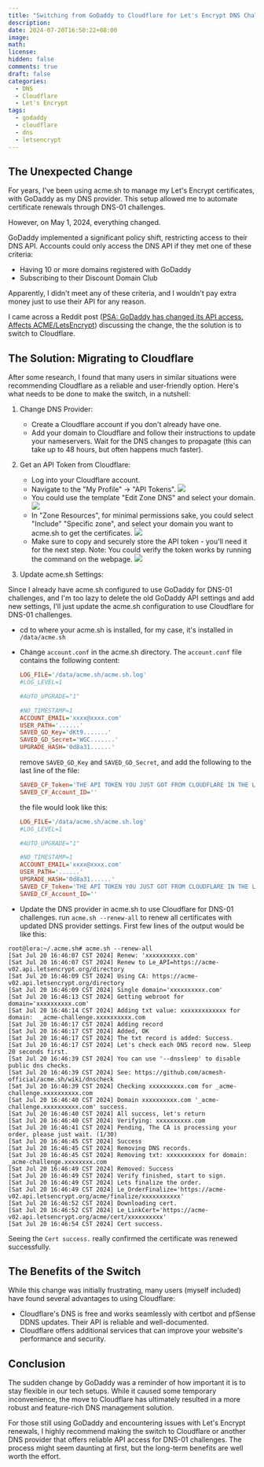 ```yaml
---
title: "Switching from GoDaddy to Cloudflare for Let's Encrypt DNS Challenges"
description: 
date: 2024-07-20T16:50:22+08:00
image: 
math: 
license: 
hidden: false
comments: true
draft: false
categories:
  - DNS
  - Cloudflare
  - Let's Encrypt
tags:
  - godaddy
  - cloudflare
  - dns
  - letsencrypt
---
```


## The Unexpected Change

For years, I've been using acme.sh to manage my Let's Encrypt certificates, with GoDaddy as my DNS provider. This setup allowed me to automate certificate renewals through DNS-01 challenges. 

However, on May 1, 2024, everything changed.

GoDaddy implemented a significant policy shift, restricting access to their DNS API. Accounts could only access the DNS API if they met one of these criteria:

* Having 10 or more domains registered with GoDaddy
* Subscribing to their Discount Domain Club

Apparently, I didn't meet any of these criteria, and I wouldn't pay extra money just to use their API for any reason.

I came across a Reddit post ([PSA: GoDaddy has changed its API access. Affects ACME/LetsEncrypt](https://www.reddit.com/r/PFSENSE/comments/1cwuwdo/psa_godaddy_has_changed_its_api_access_affects/)) discussing the change, the the solution is to switch to Cloudflare.

## The Solution: Migrating to Cloudflare

After some research, I found that many users in similar situations were recommending Cloudflare as a reliable and user-friendly option. Here's what needs to be done to make the switch, in a nutshell:

1. Change DNS Provider:

   * Create a Cloudflare account if you don't already have one.
   * Add your domain to Cloudflare and follow their instructions to update your nameservers.
Wait for the DNS changes to propagate (this can take up to 48 hours, but often happens much faster).


2. Get an API Token from Cloudflare:

   * Log into your Cloudflare account.
   * Navigate to the "My Profile" -> "API Tokens".
     ![](2024-07-20-17-22-09.png)
   * You could use the template "Edit Zone DNS" and select your domain.
     ![](2024-07-20-17-23-00.png)
   * In "Zone Resources", for minimal permissions sake, you could select "Include" "Specific zone", and select your domain you want to acme.sh to get the certificates.
     ![](2024-07-20-17-28-01.png)
   * Make sure to copy and securely store the API token - you'll need it for the next step.
     Note: You could verify the token works by running the command on the webpage.
     ![](2024-07-20-17-30-37.png)


3. Update acme.sh Settings:

Since I already have acme.sh configured to use GoDaddy for DNS-01 challenges, and I'm too lazy to delete the old GoDaddy API settings and add new settings, I'll just update the acme.sh configuration to use Cloudflare for DNS-01 challenges.

* cd to where your acme.sh is installed, for my case, it's installed in `/data/acme.sh`
* Change `account.conf` in the acme.sh directory.
  The `account.conf` file contains the following content:
  ```ini
  LOG_FILE='/data/acme.sh/acme.sh.log'
  #LOG_LEVEL=1
  
  #AUTO_UPGRADE="1"
  
  #NO_TIMESTAMP=1
  ACCOUNT_EMAIL='xxxx@xxxx.com'
  USER_PATH='......'
  SAVED_GD_Key='dKt9.......'
  SAVED_GD_Secret='WGC.......'
  UPGRADE_HASH='0d8a31......'
  ```
  remove `SAVED_GD_Key` and `SAVED_GD_Secret`, and add the following to the last line of the file:
  ```ini
  SAVED_CF_Token='THE API TOKEN YOU JUST GOT FROM CLOUDFLARE IN THE LAST STEP'
  SAVED_CF_Account_ID=''
  ```

  the file would look like this:
  ```ini
  LOG_FILE='/data/acme.sh/acme.sh.log'
  #LOG_LEVEL=1
  
  #AUTO_UPGRADE="1"
  
  #NO_TIMESTAMP=1
  ACCOUNT_EMAIL='xxxx@xxxx.com'
  USER_PATH='......'
  UPGRADE_HASH='0d8a31......'
  SAVED_CF_Token='THE API TOKEN YOU JUST GOT FROM CLOUDFLARE IN THE LAST STEP'
  SAVED_CF_Account_ID=''
  ```

* Update the DNS provider in acme.sh to use Cloudflare for DNS-01 challenges.
run `acme.sh --renew-all` to renew all certificates with updated DNS provider settings.
First few lines of the output would be like this:
```
root@lora:~/.acme.sh# acme.sh --renew-all
[Sat Jul 20 16:46:07 CST 2024] Renew: 'xxxxxxxxxx.com'
[Sat Jul 20 16:46:07 CST 2024] Renew to Le_API=https://acme-v02.api.letsencrypt.org/directory
[Sat Jul 20 16:46:09 CST 2024] Using CA: https://acme-v02.api.letsencrypt.org/directory
[Sat Jul 20 16:46:09 CST 2024] Single domain='xxxxxxxxxx.com'
[Sat Jul 20 16:46:13 CST 2024] Getting webroot for domain='xxxxxxxxxx.com'
[Sat Jul 20 16:46:14 CST 2024] Adding txt value: xxxxxxxxxxxxx for domain:  _acme-challenge.xxxxxxxxxx.com
[Sat Jul 20 16:46:17 CST 2024] Adding record
[Sat Jul 20 16:46:17 CST 2024] Added, OK
[Sat Jul 20 16:46:17 CST 2024] The txt record is added: Success.
[Sat Jul 20 16:46:17 CST 2024] Let's check each DNS record now. Sleep 20 seconds first.
[Sat Jul 20 16:46:39 CST 2024] You can use '--dnssleep' to disable public dns checks.
[Sat Jul 20 16:46:39 CST 2024] See: https://github.com/acmesh-official/acme.sh/wiki/dnscheck
[Sat Jul 20 16:46:39 CST 2024] Checking xxxxxxxxxx.com for _acme-challenge.xxxxxxxxxx.com
[Sat Jul 20 16:46:40 CST 2024] Domain xxxxxxxxxx.com '_acme-challenge.xxxxxxxxxx.com' success.
[Sat Jul 20 16:46:40 CST 2024] All success, let's return
[Sat Jul 20 16:46:40 CST 2024] Verifying: xxxxxxxxxx.com
[Sat Jul 20 16:46:41 CST 2024] Pending, The CA is processing your order, please just wait. (1/30)
[Sat Jul 20 16:46:45 CST 2024] Success
[Sat Jul 20 16:46:45 CST 2024] Removing DNS records.
[Sat Jul 20 16:46:45 CST 2024] Removing txt: xxxxxxxxxxx for domain: _acme-challenge.xxxxxxxx.com
[Sat Jul 20 16:46:49 CST 2024] Removed: Success
[Sat Jul 20 16:46:49 CST 2024] Verify finished, start to sign.
[Sat Jul 20 16:46:49 CST 2024] Lets finalize the order.
[Sat Jul 20 16:46:49 CST 2024] Le_OrderFinalize='https://acme-v02.api.letsencrypt.org/acme/finalize/xxxxxxxxxxx'
[Sat Jul 20 16:46:52 CST 2024] Downloading cert.
[Sat Jul 20 16:46:52 CST 2024] Le_LinkCert='https://acme-v02.api.letsencrypt.org/acme/cert/xxxxxxxxxx'
[Sat Jul 20 16:46:54 CST 2024] Cert success.
```

Seeing the `Cert success.` really confirmed the certificate was renewed successfully.

## The Benefits of the Switch
While this change was initially frustrating, many users (myself included) have found several advantages to using Cloudflare:

* Cloudflare's DNS is free and works seamlessly with certbot and pfSense DDNS updates.
Their API is reliable and well-documented.
* Cloudflare offers additional services that can improve your website's performance and security.

## Conclusion
The sudden change by GoDaddy was a reminder of how important it is to stay flexible in our tech setups. While it caused some temporary inconvenience, the move to Cloudflare has ultimately resulted in a more robust and feature-rich DNS management solution.

For those still using GoDaddy and encountering issues with Let's Encrypt renewals, I highly recommend making the switch to Cloudflare or another DNS provider that offers reliable API access for DNS-01 challenges. The process might seem daunting at first, but the long-term benefits are well worth the effort.